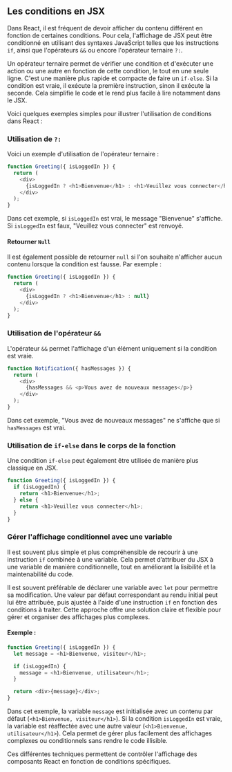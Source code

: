 ## Les conditions en JSX

Dans React, il est fréquent de devoir afficher du contenu différent en fonction de certaines conditions. Pour cela, l'affichage de JSX peut être conditionné en utilisant des syntaxes JavaScript telles que les instructions `if`, ainsi que l'opérateurs `&&` ou encore l'opérateur ternaire `?:`.

Un opérateur ternaire permet de vérifier une condition et d'exécuter une action ou une autre en fonction de cette condition, le tout en une seule ligne. C'est une manière plus rapide et compacte de faire un `if-else`. Si la condition est vraie, il exécute la première instruction, sinon il exécute la seconde. Cela simplifie le code et le rend plus facile à lire notamment dans le JSX.

Voici quelques exemples simples pour illustrer l'utilisation de conditions dans React :

### Utilisation de `?:`

Voici un exemple d'utilisation de l'opérateur ternaire :

```js
function Greeting({ isLoggedIn }) {
  return (
    <div>
      {isLoggedIn ? <h1>Bienvenue</h1> : <h1>Veuillez vous connecter</h1>}
    </div>
  );
}
```
Dans cet exemple, si `isLoggedIn` est vrai, le message "Bienvenue" s'affiche. Si `isLoggedIn` est faux, "Veuillez vous connecter" est renvoyé.

#### Retourner `Null`
Il est également possible de retourner `null` si l'on souhaite n'afficher aucun contenu lorsque la condition est fausse. Par exemple :

```js
function Greeting({ isLoggedIn }) {
  return (
    <div>
      {isLoggedIn ? <h1>Bienvenue</h1> : null}
    </div>
  );
}
```

### Utilisation de l'opérateur `&&`

L'opérateur `&&` permet l'affichage d'un élément uniquement si la condition est vraie.

```js
function Notification({ hasMessages }) {
  return (
    <div>
      {hasMessages && <p>Vous avez de nouveaux messages</p>}
    </div>
  );
}
```

Dans cet exemple, "Vous avez de nouveaux messages" ne s'affiche que si `hasMessages` est vrai.

### Utilisation de `if-else` dans le corps de la fonction
Une condition `if-else` peut également être utilisée de manière plus classique en JSX.

```js
function Greeting({ isLoggedIn }) {
  if (isLoggedIn) {
    return <h1>Bienvenue</h1>;
  } else {
    return <h1>Veuillez vous connecter</h1>;
  }
}
```

### Gérer l'affichage conditionnel avec une variable

Il est souvent plus simple et plus compréhensible de recourir à une instruction `if` combinée à une variable. Cela permet d’attribuer du JSX à une variable de manière conditionnelle, tout en améliorant la lisibilité et la maintenabilité du code.

Il est souvent préférable de déclarer une variable avec `let` pour permettre sa modification. Une valeur par défaut correspondant au rendu initial peut lui être attribuée, puis ajustée à l'aide d'une instruction `if` en fonction des conditions à traiter. Cette approche offre une solution claire et flexible pour gérer et organiser des affichages plus complexes.

#### Exemple :

```js
function Greeting({ isLoggedIn }) {
  let message = <h1>Bienvenue, visiteur</h1>;

  if (isLoggedIn) {
    message = <h1>Bienvenue, utilisateur</h1>;
  }

  return <div>{message}</div>;
}
```

Dans cet exemple, la variable `message` est initialisée avec un contenu par défaut (`<h1>Bienvenue, visiteur</h1>`). Si la condition `isLoggedIn` est vraie, la variable est réaffectée avec une autre valeur (`<h1>Bienvenue, utilisateur</h1>`). Cela permet de gérer plus facilement des affichages complexes ou conditionnels sans rendre le code illisible.

Ces différentes techniques permettent de contrôler l'affichage des composants React en fonction de conditions spécifiques.
